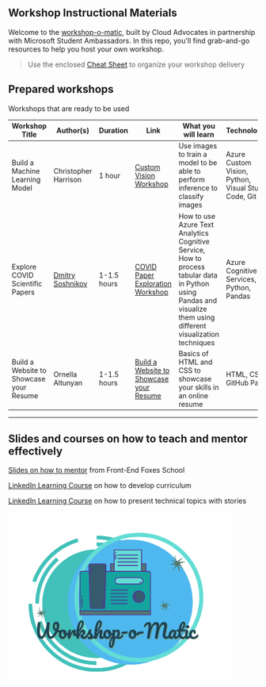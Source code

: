 ## Workshop Instructional Materials

Welcome to the [workshop-o-matic](presentation.pptx), built by Cloud Advocates in partnership with Microsoft Student Ambassadors. In this repo, you'll find grab-and-go resources to help you host your own workshop.

> Use the enclosed [Cheat Sheet](./cheat-sheet.md) to organize your workshop delivery

## Prepared workshops

Workshops that are ready to be used

| **Workshop Title**              | **Author(s)**  | **Duration** | **Link**                                  | What you will learn | Technologies | 
| ------------------------------- | ----------- | ------------ | -------------------------------------- | - | - |
Build a Machine Learning Model |Christopher Harrison | 1 hour | [Custom Vision Workshop](./custom-vision-workshop) | Use images to train a model to be able to perform inference to classify images | Azure Custom Vision, Python, Visual Studio Code, Git | 
Explore COVID Scientific Papers | [Dmitry Soshnikov](http://soshnikov.com) | 1-1.5 hours | [COVID Paper Exploration Workshop](./covid-paper-exploration-workshop) | How to use Azure Text Analytics Cognitive Service, How to process tabular data in Python using Pandas and visualize them using different visualization techniques | Azure Cognitive Services, Python, Pandas |
Build a Website to Showcase your Resume | Ornella Altunyan | 1-1.5 hours | [Build a Website to Showcase your Resume](./resume-website-workshop) | Basics of HTML and CSS to showcase your skills in an online resume | HTML, CSS, GitHub Pages | 
---

## Slides and courses on how to teach and mentor effectively

[Slides on how to mentor](https://github.com/FrontEndFoxes/art/blob/main/frontend-foxes-mentor-training.pdf) from Front-End Foxes School

[LinkedIn Learning Course](https://www.linkedin.com/learning/teaching-techniques-developing-curriculum/welcome?autoAdvance=true&autoSkip=false&autoplay=true&resume=true&u=3322) on how to develop curriculum

[LinkedIn Learning Course](https://www.linkedin.com/learning/presenting-technical-information-with-stories/storytelling-for-technical-presentations?autoAdvance=true&autoSkip=false&autoplay=true&resume=true&u=3322) on how to present technical topics with stories

![workshop-o-matic logo](logo.png)
